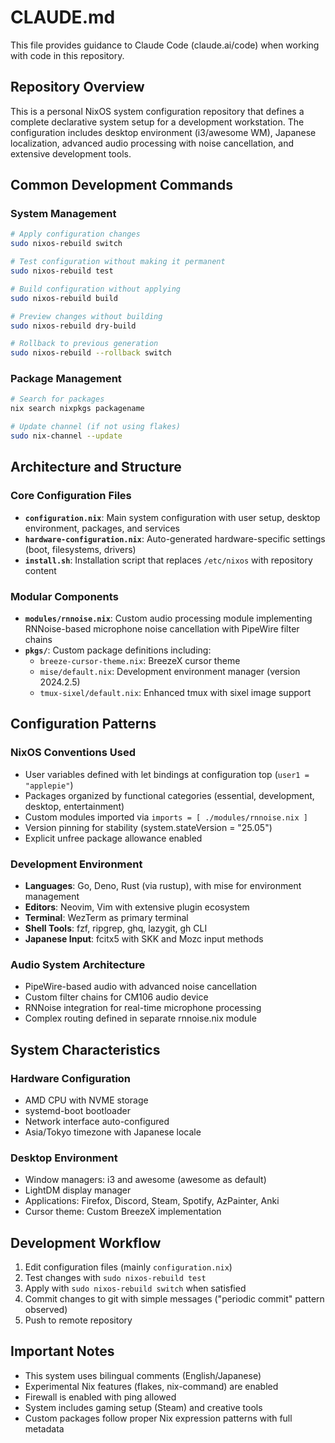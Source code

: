 # CLAUDE.md

This file provides guidance to Claude Code (claude.ai/code) when working with code in this repository.

## Repository Overview

This is a personal NixOS system configuration repository that defines a complete declarative system setup for a development workstation. The configuration includes desktop environment (i3/awesome WM), Japanese localization, advanced audio processing with noise cancellation, and extensive development tools.

## Common Development Commands

### System Management
```bash
# Apply configuration changes
sudo nixos-rebuild switch

# Test configuration without making it permanent  
sudo nixos-rebuild test

# Build configuration without applying
sudo nixos-rebuild build

# Preview changes without building
sudo nixos-rebuild dry-build

# Rollback to previous generation
sudo nixos-rebuild --rollback switch
```

### Package Management
```bash
# Search for packages
nix search nixpkgs packagename

# Update channel (if not using flakes)
sudo nix-channel --update
```

## Architecture and Structure

### Core Configuration Files
- **`configuration.nix`**: Main system configuration with user setup, desktop environment, packages, and services
- **`hardware-configuration.nix`**: Auto-generated hardware-specific settings (boot, filesystems, drivers)
- **`install.sh`**: Installation script that replaces `/etc/nixos` with repository content

### Modular Components
- **`modules/rnnoise.nix`**: Custom audio processing module implementing RNNoise-based microphone noise cancellation with PipeWire filter chains
- **`pkgs/`**: Custom package definitions including:
  - `breeze-cursor-theme.nix`: BreezeX cursor theme
  - `mise/default.nix`: Development environment manager (version 2024.2.5)
  - `tmux-sixel/default.nix`: Enhanced tmux with sixel image support

## Configuration Patterns

### NixOS Conventions Used
- User variables defined with let bindings at configuration top (`user1 = "applepie"`)
- Packages organized by functional categories (essential, development, desktop, entertainment)
- Custom modules imported via `imports = [ ./modules/rnnoise.nix ]`
- Version pinning for stability (system.stateVersion = "25.05")
- Explicit unfree package allowance enabled

### Development Environment
- **Languages**: Go, Deno, Rust (via rustup), with mise for environment management
- **Editors**: Neovim, Vim with extensive plugin ecosystem
- **Terminal**: WezTerm as primary terminal
- **Shell Tools**: fzf, ripgrep, ghq, lazygit, gh CLI
- **Japanese Input**: fcitx5 with SKK and Mozc input methods

### Audio System Architecture
- PipeWire-based audio with advanced noise cancellation
- Custom filter chains for CM106 audio device
- RNNoise integration for real-time microphone processing
- Complex routing defined in separate rnnoise.nix module

## System Characteristics

### Hardware Configuration
- AMD CPU with NVME storage
- systemd-boot bootloader
- Network interface auto-configured
- Asia/Tokyo timezone with Japanese locale

### Desktop Environment
- Window managers: i3 and awesome (awesome as default)  
- LightDM display manager
- Applications: Firefox, Discord, Steam, Spotify, AzPainter, Anki
- Cursor theme: Custom BreezeX implementation

## Development Workflow

1. Edit configuration files (mainly `configuration.nix`)
2. Test changes with `sudo nixos-rebuild test`
3. Apply with `sudo nixos-rebuild switch` when satisfied
4. Commit changes to git with simple messages ("periodic commit" pattern observed)
5. Push to remote repository

## Important Notes

- This system uses bilingual comments (English/Japanese)
- Experimental Nix features (flakes, nix-command) are enabled
- Firewall is enabled with ping allowed
- System includes gaming setup (Steam) and creative tools
- Custom packages follow proper Nix expression patterns with full metadata